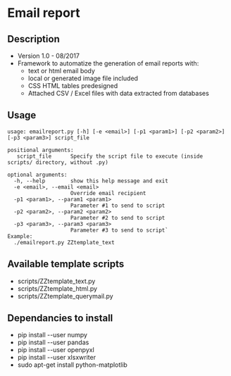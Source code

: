# Email report 

## Description
* Version 1.0 - 08/2017
* Framework to automatize the generation of email reports with:
  * text or html email body
  * local or generated image file included
  * CSS HTML tables predesigned
  * Attached CSV / Excel files with data extracted from databases

## Usage
    usage: emailreport.py [-h] [-e <email>] [-p1 <param1>] [-p2 <param2>] [-p3 <param3>] script_file

    positional arguments:
       script_file      Specify the script file to execute (inside scripts/ directory, without .py)

    optional arguments:
      -h, --help        show this help message and exit
      -e <email>, --email <email>
                        Override email recipient
      -p1 <param1>, --param1 <param1>
                        Parameter #1 to send to script
      -p2 <param2>, --param2 <param2>
                        Parameter #2 to send to script
      -p3 <param3>, --param3 <param3>
                        Parameter #3 to send to script`
    Example:
      ./emailreport.py ZZtemplate_text

## Available template scripts
* scripts/ZZtemplate_text.py
* scripts/ZZtemplate_html.py
* scripts/ZZtemplate_querymail.py

## Dependancies to install
* pip install --user numpy
* pip install --user pandas
* pip install --user openpyxl
* pip install --user xlsxwriter
* sudo apt-get install python-matplotlib
